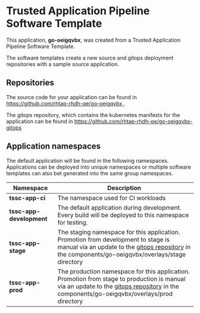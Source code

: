 # Trusted Application Pipeline Software Template

This application, **go-oeigqvbx**, was created from a Trusted Application Pipeline Software Template.

The software templates create a new source and gitops deployment repositories with a sample source application. 

## Repositories

The source code for your application can be found in [https://github.com/rhtap-rhdh-qe/go-oeigqvbx ](https://github.com/rhtap-rhdh-qe/go-oeigqvbx ).
 
The gitops repository, which contains the kubernetes manifests for the application can be found in 
[https://github.com/rhtap-rhdh-qe/go-oeigqvbx-gitops ](https://github.com/rhtap-rhdh-qe/go-oeigqvbx-gitops ) 

## Application namespaces 

The default application will be found in the following namespaces. Applications can be deployed into unique namespaces or multiple software templates can also bet generated into the same group namespaces.  

|  Namespace   |  Description   |  
| -------- | -------- |
| **tssc-app-ci** | The namespace used for CI workloads |
| **tssc-app-development** | The default application during development. Every build will be deployed to this namespace for testing. |
| **tssc-app-stage** | The staging namespace for this application. Promotion from development to stage is manual via an update to the [gitops repository](https://github.com/rhtap-rhdh-qe/go-oeigqvbx-gitops ) in the components/go-oeigqvbx/overlays/stage directory |
| **tssc-app-prod** | The production namespace for this application. Promotion from stage to production is manual via an update to the [gitops repository](https://github.com/rhtap-rhdh-qe/go-oeigqvbx-gitops ) in the components/go-oeigqvbx/overlays/prod directory |